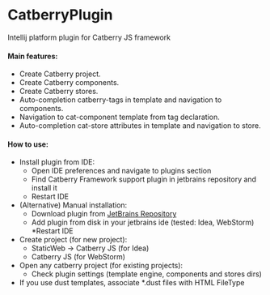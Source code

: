 # CatberryPlugin
Intellij platform plugin for Catberry JS framework

#### Main features:
* Create Catberry project.
* Create Catberry components.
* Create Catberry stores.
* Auto-completion catberry-tags in template and navigation to components.
* Navigation to cat-component template from tag declaration.
* Auto-completion cat-store attributes in template and navigation to store.

#### How to use:
* Install plugin from IDE:
    * Open IDE preferences and navigate to plugins section
    * Find Catberry Framework support plugin in jetbrains repository and install it
    * Restart IDE
* (Alternative) Manual installation:
    * Download plugin from [JetBrains Repository](https://plugins.jetbrains.com/plugin/8283)
    * Add plugin from disk in your jetbrains ide (tested: Idea, WebStorm)
    *Restart IDE
* Create project (for new project):
	* StaticWeb -> Catberry JS (for Idea)
	* Catberry JS (for WebStorm)
* Open any catberry project (for existing projects):
	* Check plugin settings (template engine, components and stores dirs)
* If you use dust templates, associate \*.dust files with HTML FileType
